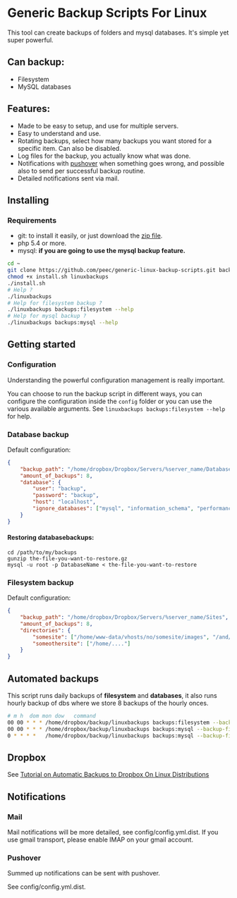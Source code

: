 # Generic Backup Scripts For Linux

This tool can create backups of folders and mysql databases. It's simple yet super powerful.

## Can backup:

- Filesystem
- MySQL databases

## Features:

- Made to be easy to setup, and use for multiple servers.
- Easy to understand and use.
- Rotating backups, select how many backups you want stored for a specific item. Can also be disabled.
- Log files for the backup, you actually know what was done.
- Notifications with [pushover](http://pushover.net) when something goes wrong, and possible also to send per successful backup routine.
- Detailed notifications sent via mail.


## Installing

### Requirements

- git: to install it easily, or just download the [zip file](https://github.com/peec/generic-linux-backup-scripts/archive/master.zip).
- php 5.4 or more.
- mysql: **if you  are going to use the mysql backup feature.**

```bash
cd ~
git clone https://github.com/peec/generic-linux-backup-scripts.git backup
chmod +x install.sh linuxbackups
./install.sh
# Help ?
./linuxbackups
# Help for filesystem backup ?
./linuxbackups backups:filesystem --help
# Help for mysql backup ?
./linuxbackups backups:mysql --help
```


## Getting started


### Configuration

Understanding the powerful configuration management is really important.

You can choose to run the backup script in different ways, you can configure the configuration inside the `config` folder
or you can use the various available arguments. See `linuxbackups backups:filesystem --help` for help.



### Database backup


Default configuration:

```json
{
    "backup_path": "/home/dropbox/Dropbox/Servers/%server_name/Databases",
    "amount_of_backups": 8,
    "database": {
        "user": "backup",
        "password": "backup",
        "host": "localhost",
        "ignore_databases": ["mysql", "information_schema", "performance_schema"]
    }
}
```


#### Restoring databasebackups:

```
cd /path/to/my/backups
gunzip the-file-you-want-to-restore.gz
mysql -u root -p DatabaseName < the-file-you-want-to-restore
```


### Filesystem backup

Default configuration:

```json
{
    "backup_path": "/home/dropbox/Dropbox/Servers/%server_name/Sites",
    "amount_of_backups": 8,
    "directories": {
        "somesite": ["/home/www-data/vhosts/no/somesite/images", "/and/another/dir/related/to/somesite"],
        "someothersite": ["/home/...."]
    }
}
```


## Automated backups

This script runs daily backups of **filesystem** and **databases**, it also runs hourly backup of dbs where we store 8
backups of the hourly onces.

```bash
# m h  dom mon dow   command
00 00 * * * /home/dropbox/backup/linuxbackups backups:filesystem --backup-file-prefix="daily"
00 00 * * * /home/dropbox/backup/linuxbackups backups:mysql --backup-file-prefix="daily"
0 * * * *   /home/dropbox/backup/linuxbackups backups:mysql --backup-file-prefix="hourly" --setting.amount_of_backups=8
```


## Dropbox

See [Tutorial on Automatic Backups to Dropbox On Linux Distributions](http://pkj.no/en/automatic-backups-to-dropbox-on-linux/)


## Notifications

### Mail

Mail notifications will be more detailed, see config/config.yml.dist. If you use gmail transport, please enable IMAP on your gmail account.

### Pushover

Summed up notifications can be sent with pushover.

See config/config.yml.dist.





